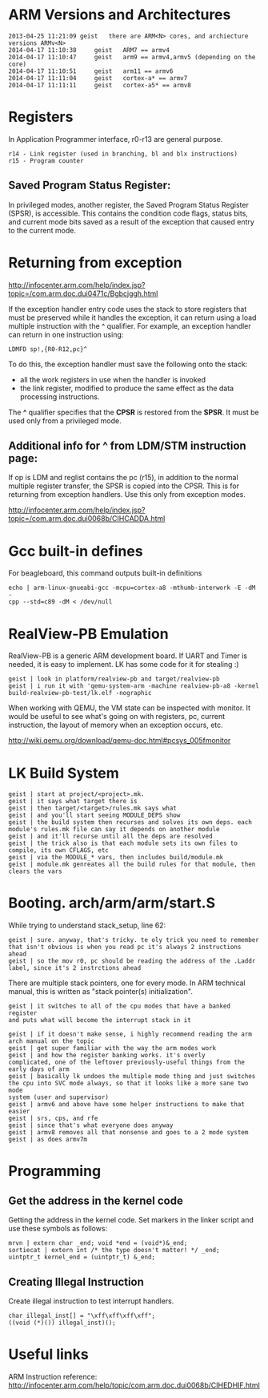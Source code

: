 ARM Versions and Architectures
===============================

    2013-04-25 11:21:09 geist   there are ARM<N> cores, and archiecture
    versions ARMv<N>
    2014-04-17 11:10:38     geist   ARM7 == armv4
    2014-04-17 11:10:47     geist   arm9 == armv4,armv5 (depending on the core)
    2014-04-17 11:10:51     geist   arm11 == armv6
    2014-04-17 11:11:04     geist   cortex-a* == armv7
    2014-04-17 11:11:11     geist   cortex-a5* == armv8

Registers
=========
In Application Programmer interface, r0-r13 are general purpose.

    r14 - Link register (used in branching, bl and blx instructions)
    r15 - Program counter

Saved Program Status Register:
------------------------------
In privileged modes, another register, the Saved Program Status Register
(SPSR), is accessible. This contains the condition code flags, status
bits, and current mode bits saved as a result of the exception that
caused entry to the current mode.

Returning from exception
========================
http://infocenter.arm.com/help/index.jsp?topic=/com.arm.doc.dui0471c/Bgbcjggh.html

If the exception handler entry code uses the stack to store registers
that must be preserved while it handles the exception, it can return
using a load multiple instruction with the ^ qualifier. For example, an
exception handler can return in one instruction using:

    LDMFD sp!,{R0-R12,pc}^

To do this, the exception handler must save the following onto the
stack:
* all the work registers in use when the handler is invoked
* the link register, modified to produce the same effect as the data processing instructions.

The __^__ qualifier specifies that the __CPSR__ is restored from the __SPSR__. It
must be used only from a privileged mode.

Additional info for ^ from LDM/STM instruction page:
----------------------------------------------------
If op is LDM and reglist contains the pc (r15), in addition to the
normal multiple register transfer, the SPSR is copied into the CPSR.
This is for returning from exception handlers. Use this only from
exception modes.

http://infocenter.arm.com/help/index.jsp?topic=/com.arm.doc.dui0068b/CIHCADDA.html

Gcc built-in defines
====================
For beagleboard, this command outputs built-in definitions

    echo | arm-linux-gnueabi-gcc -mcpu=cortex-a8 -mthumb-interwork -E -dM -
    cpp --std=c89 -dM < /dev/null

RealView-PB Emulation
=====================
RealView-PB is a generic ARM development board. If UART and Timer is needed, it
is easy to implement. LK has some code for it for stealing :)

    geist | look in platform/realview-pb and target/realview-pb
    geist | i run it with 'qemu-system-arm -machine realview-pb-a8 -kernel
    build-realview-pb-test/lk.elf -nographic

When working with QEMU, the VM state can be inspected with monitor. It would be
useful to see what's going on with registers, pc, current instruction, the
layout of memory when an exception occurs, etc.

http://wiki.qemu.org/download/qemu-doc.html#pcsys_005fmonitor

LK Build System
===============

    geist | start at project/<project>.mk.
    geist | it says what target there is
    geist | then target/<target>/rules.mk says what
    geist | and you'll start seeing MODULE_DEPS show
    geist | the build system then recurses and solves its own deps. each
    module's rules.mk file can say it depends on another module
    geist | and it'll recurse until all the deps are resolved
    geist | the trick also is that each module sets its own files to
    compile, its own CFLAGS, etc
    geist | via the MODULE_* vars, then includes build/module.mk
    geist | module.mk genreates all the build rules for that module, then
    clears the vars

Booting. arch/arm/arm/start.S
=============================
While trying to understand stack_setup, line 62:

    geist | sure. anyway, that's tricky. te oly trick you need to remember
    that isn't obvious is when you read pc it's always 2 instructions ahead
    geist | so the mov r0, pc should be reading the address of the .Laddr
    label, since it's 2 instrctions ahead

There are multiple stack pointers, one for every mode. In ARM technical
manual, this is written as "stack pointer(s) initialization". 

    geist | it switches to all of the cpu modes that have a banked register
    and puts what will become the interrupt stack in it

    geist | if it doesn't make sense, i highly recommend reading the arm
    arch manual on the topic
    geist | get super familiar with the way the arm modes work
    geist | and how the register banking works. it's overly
    complicated, one of the leftover previously-useful things from the
    early days of arm
    geist | basically lk undoes the multiple mode thing and just switches
    the cpu into SVC mode always, so that it looks like a more sane two mode
    system (user and supervisor)
    geist | armv6 and above have some helper instructions to make that
    easier
    geist | srs, cps, and rfe
    geist | since that's what everyone does anyway
    geist | armv8 removes all that nonsense and goes to a 2 mode system
    geist | as does armv7m

Programming
===========

Get the address in the kernel code
----------------------------------
Getting the address in the kernel code. Set markers in the linker script
and use these symbols as follows:

    mrvn | extern char _end; void *end = (void*)&_end;
    sortiecat | extern int /* the type doesn't matter! */ _end;
    uintptr_t kernel_end = (uintptr_t) &_end;

Creating Illegal Instruction
----------------------------
Create illegal instruction to test interrupt handlers.

    char illegal_inst[] = "\xff\xff\xff\xff";
    ((void (*)()) illegal_inst)();

Useful links
============
ARM Instruction reference:
http://infocenter.arm.com/help/topic/com.arm.doc.dui0068b/CIHEDHIF.html
